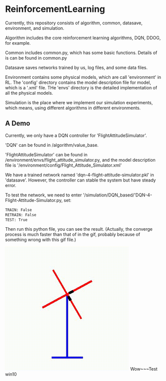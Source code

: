 # ReinforcementLearning
Currently, this repository consists of algorithm, common, datasave, environment, and simulation.

Algorithm includes the core reinforcement learning algorithms, DQN, DDOG, for example.

Common includes common.py, which has some basic functions. Details of is can be found in common.py

Datasave saves networks trained by us, log files, and some data files.

Environment contains some physical models, which are call 'environment' in RL.
The 'config' directory contains the model description file for model, which is a '.xml' file.
THe 'envs' directory is the detailed implementation of all the physical models.

Simulation is the place where we implement our simulation experiments, which means, using different algorithms in different environments.

## A Demo
Currently, we only have a DQN controller for 'FlightAttitudeSimulator'.

'DQN' can be found in /algorithm/value_base.

'FlightAttitudeSimulator' can be found in /environment/envs/flight_attitude_simulator.py, and the model description file is '/environment/config/Flight_Attitude_Simulator.xml'

We have a trained network named 'dqn-4-flight-attitude-simulator.pkl' in 'datasave'.
However, the controller can stable the system but have steady error.

To test the network, we need to enter '/simulation/DQN_based/'DQN-4-Flight-Attitude-Simulator.py,
set:
```
TRAIN: False
RETRAIN: False
TEST: True
```
Then run this python file, you can see the result.
(Actually, the converge process is much faster than that of in the gif, probably because of something wrong with this gif file.)

![image](https://github.com/ReinforcementLearning-StudyNote/ReinforcementLearning/blob/main/datasave/video/dqn-4-flight-attitude-simulator.gif)
Wow~~~Test win10